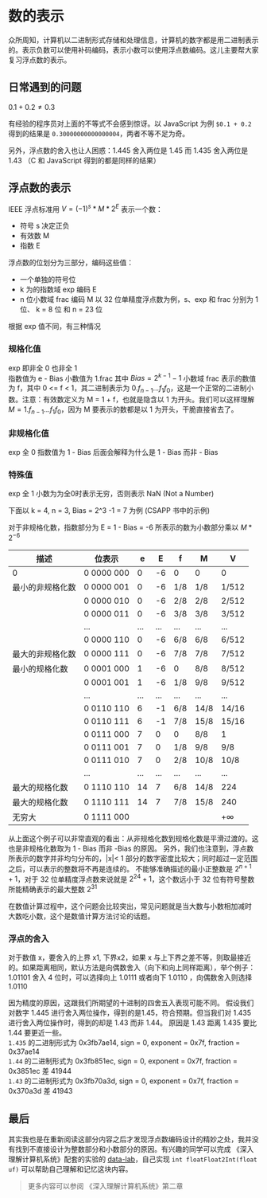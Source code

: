# 数的表示

众所周知，计算机以二进制形式存储和处理信息，计算机的数字都是用二进制表示的。表示负数可以使用补码编码，表示小数可以使用浮点数编码。这儿主要帮大家复习浮点数的表示。

## 日常遇到的问题

$0.1 + 0.2 \neq 0.3$ 

有经验的程序员对上面的不等式不会感到惊讶。以 JavaScript 为例 `$0.1 + 0.2` 得到的结果是 `0.30000000000000004`，两者不等不足为奇。

另外，浮点数的舍入也让人困惑：1.445 舍入两位是 1.45 而 1.435 舍入两位是 1.43 （C 和 JavaScript 得到的都是同样的结果）

## 浮点数的表示

IEEE 浮点标准用 $V = {(-1)^s} * M * 2^E$ 表示一个数：
- 符号 s 决定正负
- 有效数 M
- 指数 E

浮点数的位划分为三部分，编码这些值：
- 一个单独的符号位
- k 为的指数域 exp 编码 E
- n 位小数域 frac 编码 M
以 32 位单精度浮点数为例，s、exp 和 frac 分别为 1位、 k = 8 位 和 n = 23 位   

根据 exp 值不同，有三种情况
### 规格化值
exp 即非全 0 也非全 1   
指数值为 e - Bias 小数值为 1.frac   其中 $Bias = 2^{k-1} - 1$
小数域 frac 表示的数值为 f，其中 0 <= f < 1，其二进制表示为 $0.f_{n-1}...f_1f_0$，这是一个正常的二进制小数。注意：有效数定义为 M = 1 + f，也就是隐含以 1 为开头。我们可以这样理解 $M=1.f_{n-1}...f_1f_0$，因为 M 要表示的数都是以 1 为开头，干脆直接省去了。

### 非规格化值
exp 全 0 指数值为 1 - Bias 后面会解释为什么是 1 - Bias 而非 - Bias  

### 特殊值
exp 全 1 小数为为全0时表示无穷，否则表示 NaN (Not a Number)

下面以 k = 4, n = 3, Bias = 2^3 -1 = 7 为例 (CSAPP 书中的示例)

对于非规格化数，指数部分为 E = 1 - Bias = -6 所表示的数为小数部分乘以 $M*2^{-6}$

|描述|位表示|e|E|f|M|V|
|--- | --- | --- | ---| --- | --- | --- |
|0|0 0000 000|0|-6|0|0|0|
|最小的非规格化数|0 0000 001|0|-6|1/8|1/8|1/512|
||0 0000 010|0|-6|2/8|2/8|2/512|
||0 0000 011|0|-6|3/8|3/8|3/512|
||...|...|...|...|...|...|
||0 0000 110|0|-6|6/8|6/8|6/512|
|最大的非规格化数|0 0000 111|0|-6|7/8|7/8|7/512|
|最小的规格化数|0 0001 000|1|-6|0|8/8|8/512|
||0 0001 001|1|-6|1/8|9/8|9/512|
||...|...|...|...|...|...|
||0 0110 110|6|-1|6/8|14/8|14/16|
||0 0110 111|6|-1|7/8|15/8|15/16|
||0 0111 000|7|0|0|8/8|1|
||0 0111 001|7|0|1/8|9/8|9/8|
||0 0111 010|7|0|2/8|10/8|10/8|
||...|...|...|...|...|...|
|最大的规格化数|0 1110 110|14|7|6/8|14/8|224|
|最大的规格化数|0 1110 111|14|7|7/8|15/8|240|
|无穷大|0 1111 000|||||$+\infty$|


从上面这个例子可以非常直观的看出：从非规格化数到规格化数是平滑过渡的。这也是非规格化数取为 1 - Bias 而非 -Bias 的原因。
另外，我们也注意到，浮点数所表示的数字并非均匀分布的，|x|< 1 部分的数字密度比较大；同时超过一定范围之后，可以表示的整数将不再是连续的。
不能够准确描述的最小正整数是 $2^{n + 1} + 1$，对于 32 位单精度浮点数来说就是 $2^{24} + 1$，这个数远小于 32 位有符号整数所能精确表示的最大整数 $2^{31}$

在数值计算过程中，这个问题会比较突出，常见问题就是当大数与小数相加减时 大数吃小数，这个是数值计算方法讨论的话题。

### 浮点的舍入

对于数值 x，要舍入的上界 x1, 下界x2，如果 x 与上下界之差不等，则取最接近的。如果距离相同，默认方法是向偶数舍入（向下和向上同样距离），举个例子：1.01101 舍入 4 位时，可以选择向上  1.0111 或者向下 1.0110 ，向偶数舍入则选择 1.0110

因为精度的原因，这跟我们所期望的十进制的四舍五入表现可能不同。
假设我们对数字 1.445 进行舍入两位操作，得到的是1.45，符合预期。但当我们对 1.435 进行舍入两位操作时，得到的却是 1.43 而非 1.44。 原因是 1.43 距离 1.435 要比 1.44 要更近一些。   
`1.435` 的二进制形式为 0x3fb7ae14, sign = 0, exponent = 0x7f, fraction = 0x37ae14    
`1.44` 的二进制形式为 0x3fb851ec, sign = 0, exponent = 0x7f, fraction = 0x3851ec 差 41944   
`1.43` 的二进制形式为 0x3fb70a3d, sign = 0, exponent = 0x7f, fraction = 0x370a3d 差 41943   

## 最后
其实我也是在重新阅读这部分内容之后才发现浮点数编码设计的精妙之处，我并没有找到不直接设计为整数部分和小数部分的原因。有兴趣的同学可以完成 《深入理解计算机系统》配套的实验的 [data-lab](http://csapp.cs.cmu.edu/3e/labs.html)，自己实现 `int floatFloat2Int(float uf)` 可以帮助自己理解和记忆这块内容。

> 更多内容可以参阅 《深入理解计算机系统》第二章
